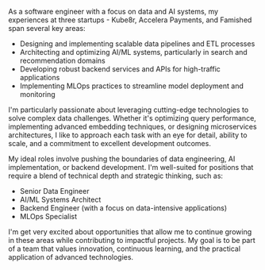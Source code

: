 As a software engineer with a focus on data and AI systems, my experiences at three startups  Kube8r, Accelera Payments, and Famished span several key areas:

- Designing and implementing scalable data pipelines and ETL processes
- Architecting and optimizing AI/ML systems, particularly in search and recommendation domains
- Developing robust backend services and APIs for high-traffic applications
- Implementing MLOps practices to streamline model deployment and monitoring

I'm particularly passionate about leveraging cutting-edge technologies to solve complex data challenges. Whether it's optimizing query performance, implementing advanced embedding techniques, or designing microservices architectures, I like to approach each task with an eye for detail, ability to scale, and a commitment to excellent development outcomes.

My ideal roles involve pushing the boundaries of data engineering, AI implementation, or backend development. I'm well-suited for positions that require a blend of technical depth and strategic thinking, such as:

- Senior Data Engineer
- AI/ML Systems Architect
- Backend Engineer (with a focus on data-intensive applications)
- MLOps Specialist

I'm get very excited about opportunities that allow me to continue growing in these areas while contributing to impactful projects. My goal is to be part of a team that values innovation, continuous learning, and the practical application of advanced technologies.

<!---
NamanSudan/NamanSudan is a ✨ special ✨ repository because its `README.md` (this file) appears on your GitHub profile.
You can click the Preview link to take a look at your changes.
--->
